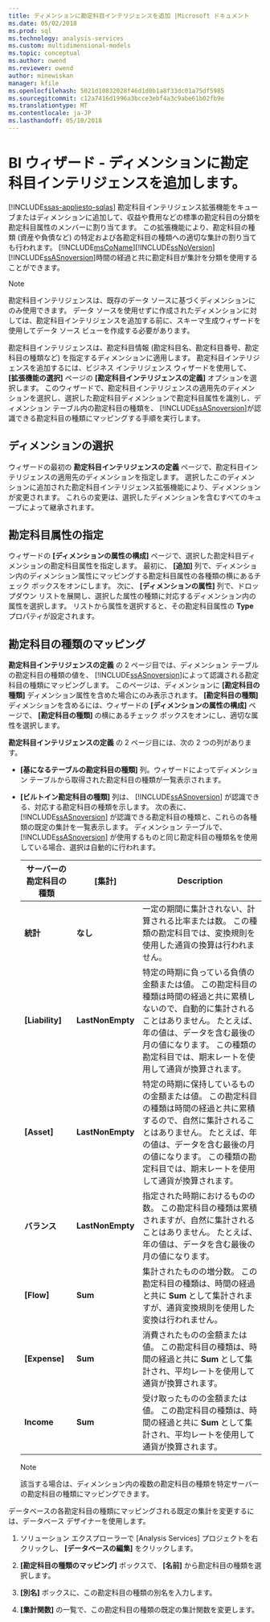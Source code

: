 ```yaml
---
title: ディメンションに勘定科目インテリジェンスを追加 |Microsoft ドキュメント
ms.date: 05/02/2018
ms.prod: sql
ms.technology: analysis-services
ms.custom: multidimensional-models
ms.topic: conceptual
ms.author: owend
ms.reviewer: owend
author: minewiskan
manager: kfile
ms.openlocfilehash: 5021d10832028f46d1d0b1a8f33dc01a75df5985
ms.sourcegitcommit: c12a7416d1996a3bcce3ebf4a3c9abe61b02fb9e
ms.translationtype: MT
ms.contentlocale: ja-JP
ms.lasthandoff: 05/10/2018
---
```

# <a name="bi-wizard---add-account-intelligence-to-a-dimension"></a>BI ウィザード - ディメンションに勘定科目インテリジェンスを追加します。
[!INCLUDE[ssas-appliesto-sqlas](../../includes/ssas-appliesto-sqlas.md)]
  勘定科目インテリジェンス拡張機能をキューブまたはディメンションに追加して、収益や費用などの標準の勘定科目の分類を勘定科目属性のメンバーに割り当てます。 この拡張機能により、勘定科目の種類 (資産や負債など) の特定および各勘定科目の種類への適切な集計の割り当ても行われます。 [!INCLUDE[msCoName](../../includes/msconame-md.md)][!INCLUDE[ssNoVersion](../../includes/ssnoversion-md.md)] [!INCLUDE[ssASnoversion](../../includes/ssasnoversion-md.md)]時間の経過と共に勘定科目が集計を分類を使用することができます。  
  
> [!NOTE]  
>  勘定科目インテリジェンスは、既存のデータ ソースに基づくディメンションにのみ使用できます。 データ ソースを使用せずに作成されたディメンションに対しては、勘定科目インテリジェンスを追加する前に、スキーマ生成ウィザードを使用してデータ ソース ビューを作成する必要があります。  
  
 勘定科目インテリジェンスは、勘定科目情報 (勘定科目名、勘定科目番号、勘定科目の種類など) を指定するディメンションに適用します。 勘定科目インテリジェンスを追加するには、ビジネス インテリジェンス ウィザードを使用して、 **[拡張機能の選択]** ページの **[勘定科目インテリジェンスの定義]** オプションを選択します。 このウィザードで、勘定科目インテリジェンスの適用先のディメンションを選択し、選択した勘定科目ディメンションで勘定科目属性を識別し、ディメンション テーブル内の勘定科目の種類を、 [!INCLUDE[ssASnoversion](../../includes/ssasnoversion-md.md)]が認識できる勘定科目の種類にマッピングする手順を実行します。  
  
## <a name="selecting-a-dimension"></a>ディメンションの選択  
 ウィザードの最初の **勘定科目インテリジェンスの定義** ページで、勘定科目インテリジェンスの適用先のディメンションを指定します。 選択したこのディメンションに追加された勘定科目インテリジェンス拡張機能により、ディメンションが変更されます。 これらの変更は、選択したディメンションを含むすべてのキューブによって継承されます。  
  
## <a name="specifying-account-attributes"></a>勘定科目属性の指定  
 ウィザードの **[ディメンションの属性の構成]** ページで、選択した勘定科目ディメンションの勘定科目属性を指定します。 最初に、 **[追加]** 列で、ディメンション内のディメンション属性にマッピングする勘定科目属性の各種類の横にあるチェック ボックスをオンにします。 次に、 **[ディメンションの属性]** 列で、ドロップダウン リストを展開し、選択した属性の種類に対応するディメンション内の属性を選択します。 リストから属性を選択すると、その勘定科目属性の **Type** プロパティが設定されます。  
  
## <a name="mapping-account-types"></a>勘定科目の種類のマッピング  
 **勘定科目インテリジェンスの定義** の 2 ページ目では、ディメンション テーブルの勘定科目の種類の値を、 [!INCLUDE[ssASnoversion](../../includes/ssasnoversion-md.md)]によって認識される勘定科目の種類にマッピングします。 このページは、ディメンションに **[勘定科目の種類]** ディメンション属性を含めた場合にのみ表示されます。 **[勘定科目の種類]** ディメンションを含めるには、ウィザードの **[ディメンションの属性の構成]** ページで、 **[勘定科目の種類]** の横にあるチェック ボックスをオンにし、適切な属性を選択します。  
  
 **勘定科目インテリジェンスの定義** の 2 ページ目には、次の 2 つの列があります。  
  
-   **[基になるテーブルの勘定科目の種類]** 列。ウィザードによってディメンション テーブルから取得された勘定科目の種類が一覧表示されます。  
  
-   **[ビルトイン勘定科目の種類]** 列は、 [!INCLUDE[ssASnoversion](../../includes/ssasnoversion-md.md)] が認識できる、対応する勘定科目の種類を示します。 次の表に、 [!INCLUDE[ssASnoversion](../../includes/ssasnoversion-md.md)] が認識できる勘定科目の種類と、これらの各種類の既定の集計を一覧表示します。 ディメンション テーブルで、 [!INCLUDE[ssASnoversion](../../includes/ssasnoversion-md.md)] が使用するものと同じ勘定科目の種類名を使用している場合、選択は自動的に行われます。  
  
    |サーバーの勘定科目の種類|[集計]|Description|  
    |-------------------------|-----------------|-----------------|  
    |**統計**|**なし**|一定の期間に集計されない、計算される比率または数。 この種類の勘定科目では、変換規則を使用した通貨の換算は行われません。|  
    |**[Liability]**|**LastNonEmpty**|特定の時期に負っている負債の金額または値。 この勘定科目の種類は時間の経過と共に累積しないので、自動的に集計されることはありません。 たとえば、年の値は、データを含む最後の月の値になります。 この種類の勘定科目では、期末レートを使用して通貨が換算されます。|  
    |**[Asset]**|**LastNonEmpty**|特定の時期に保持しているものの金額または値。 この勘定科目の種類は時間の経過と共に累積するので、自然に集計されることはありません。 たとえば、年の値は、データを含む最後の月の値になります。 この種類の勘定科目では、期末レートを使用して通貨が換算されます。|  
    |**バランス**|**LastNonEmpty**|指定された時期におけるものの数。 この勘定科目の種類は累積されますが、自然に集計されることはありません。 たとえば、年の値は、データを含む最後の月の値になります。|  
    |**[Flow]**|**Sum**|集計されたものの増分数。 この勘定科目の種類は、時間の経過と共に **Sum** として集計されますが、通貨変換規則を使用した変換は行われません。|  
    |**[Expense]**|**Sum**|消費されたものの金額または値。 この勘定科目の種類は、時間の経過と共に **Sum** として集計され、平均レートを使用して通貨が換算されます。|  
    |**Income**|**Sum**|受け取ったものの金額または値。 この勘定科目の種類は、時間の経過と共に **Sum** として集計され、平均レートを使用して通貨が換算されます。|  
  
    > [!NOTE]  
    >  該当する場合は、ディメンション内の複数の勘定科目の種類を特定サーバーの勘定科目の種類にマッピングできます。  
  
 データベースの各勘定科目の種類にマッピングされる既定の集計を変更するには、データベース デザイナーを使用します。  
  
1.  ソリューション エクスプローラーで [Analysis Services] プロジェクトを右クリックし、 **[データベースの編集]** をクリックします。  
  
2.  **[勘定科目の種類のマッピング]** ボックスで、 **[名前]** から勘定科目の種類を選択します。  
  
3.  **[別名]** ボックスに、この勘定科目の種類の別名を入力します。  
  
4.  **[集計関数]** の一覧で、この勘定科目の種類の既定の集計関数を変更します。  
  
  
